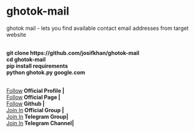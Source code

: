 # ghotok-mail
ghotok mail - lets you find available contact email addresses from target website

<b>
        <br/>git clone https://github.com/josifkhan/ghotok-mail
        <br/>cd ghotok-mail
        <br/>pip install requirements
        <br/>python ghotok.py google.com<br/>
</b>
   
    

<br/><a href="https://facebook.com/josifkhangg">Follow</a><b>  Official Profile |</b>
<br/><a href="https://facebook.com/109845683903349">Follow</a><b>  Official Page |</b>
<br/><a href="https://github.com/josifkhan">Follow</a><b>  Github |</b>
<br/><a href="https://facebook.com/groups/437537707116624/">Join In</a><b>  Official Group |</b>
<br/><a href="https://t.me/termuxbangla">Join In</a><b>  Telegram Group|</b>
<br/><a href="https://t.me/hacker101community">Join In</a><b>  Telegram Channel|</b><br/>

